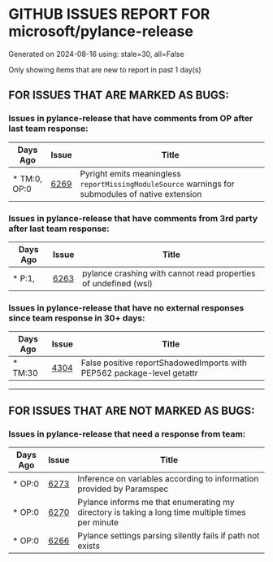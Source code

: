 
# GITHUB ISSUES REPORT FOR microsoft/pylance-release


Generated on 2024-08-16 using: stale=30, all=False


Only showing items that are new to report in past 1 day(s)


## FOR ISSUES THAT ARE MARKED AS BUGS:


### Issues in pylance-release that have comments from OP after last team response:

| Days Ago | Issue | Title |
| --- | --- | --- |
 | \* TM:0, OP:0  |[6269](https://github.com/microsoft/pylance-release/issues/6269 "Pyright emits meaningless `reportMissingModuleSource` warnings for submodules of native extension")  |Pyright emits meaningless `reportMissingModuleSource` warnings for submodules of native extension |

### Issues in pylance-release that have comments from 3rd party after last team response:

| Days Ago | Issue | Title |
| --- | --- | --- |
 | \* P:1,  |[6263](https://github.com/microsoft/pylance-release/issues/6263 "pylance crashing with cannot read properties of undefined (wsl)")  |pylance crashing with cannot read properties of undefined (wsl) |

### Issues in pylance-release that have no external responses since team response in 30+ days:

| Days Ago | Issue | Title |
| --- | --- | --- |
 | \* TM:30  |[4304](https://github.com/microsoft/pylance-release/issues/4304 "False positive reportShadowedImports with PEP562 package-level getattr")  |False positive reportShadowedImports with PEP562 package-level getattr |

---

## FOR ISSUES THAT ARE NOT MARKED AS BUGS:


### Issues in pylance-release that need a response from team:

| Days Ago | Issue | Title |
| --- | --- | --- |
 | \* OP:0  |[6273](https://github.com/microsoft/pylance-release/issues/6273 "Inference on variables according to information provided by Paramspec")  |Inference on variables according to information provided by Paramspec |
 | \* OP:0  |[6270](https://github.com/microsoft/pylance-release/issues/6270 "Pylance informs me that enumerating my directory is taking a long time multiple times per minute")  |Pylance informs me that enumerating my directory is taking a long time multiple times per minute |
 | \* OP:0  |[6266](https://github.com/microsoft/pylance-release/issues/6266 "Pylance settings parsing silently fails if path not exists")  |Pylance settings parsing silently fails if path not exists |




















